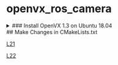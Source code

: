 # openvx_ros_camera

<details> 
  <summary> ### Install OpenVX 1.3 on Ubuntu 18.04 </summary>

```
cd openvx_ws

git clone --recursive https://github.com/KhronosGroup/OpenVX-sample-impl.git

cd OpenVX-sample-impl/

python Build.py --os=Linux --arch=64 --conf=Debug --conf_vision --enh_vision --conf_nn

export OPENVX_DIR=$(pwd)/install/Linux/x64/Debug

export VX_TEST_DATA_PATH=$(pwd)/cts/test_data/

mkdir build-cts

cd build-cts

cmake -DOPENVX_INCLUDES=$OPENVX_DIR/include -DOPENVX_LIBRARIES=$OPENVX_DIR/bin/libopenvx.so\;$OPENVX_DIR/bin/libvxu.so\;pthread\;dl\;m\;rt -DOPENVX_CONFORMANCE_VISION=ON -DOPENVX_USE_ENHANCED_VISION=ON -DOPENVX_CONFORMANCE_NEURAL_NETWORKS=ON ../cts/

cmake --build .

LD_LIBRARY_PATH=./lib ./bin/vx_test_conformance

```

</details>
## Make Changes in CMakeLists.txt

[L21](https://github.com/arjunskumar/openvx_ros_camera/blob/9cd82caea1390605d346b4537079307d73bfdc2b/CMakeLists.txt#L21)

[L22](https://github.com/arjunskumar/openvx_ros_camera/blob/9cd82caea1390605d346b4537079307d73bfdc2b/CMakeLists.txt#L22)

